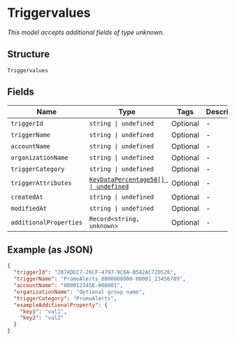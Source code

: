 
# Triggervalues

*This model accepts additional fields of type unknown.*

## Structure

`Triggervalues`

## Fields

| Name | Type | Tags | Description |
|  --- | --- | --- | --- |
| `triggerId` | `string \| undefined` | Optional | - |
| `triggerName` | `string \| undefined` | Optional | - |
| `accountName` | `string \| undefined` | Optional | - |
| `organizationName` | `string \| undefined` | Optional | - |
| `triggerCategory` | `string \| undefined` | Optional | - |
| `triggerAttributes` | [`KeyDataPercentage50[] \| undefined`](../../doc/models/key-data-percentage-50.md) | Optional | - |
| `createdAt` | `string \| undefined` | Optional | - |
| `modifiedAt` | `string \| undefined` | Optional | - |
| `additionalProperties` | `Record<string, unknown>` | Optional | - |

## Example (as JSON)

```json
{
  "triggerId": "2874DEC7-26CF-4797-9C6A-B5A2AC72D526",
  "triggerName": "PromoAlerts_0000000000-00001_23456789",
  "accountName": "0000123456-000001",
  "organizationName": "Optional group name",
  "triggerCategory": "PromoAlerts",
  "exampleAdditionalProperty": {
    "key1": "val1",
    "key2": "val2"
  }
}
```

